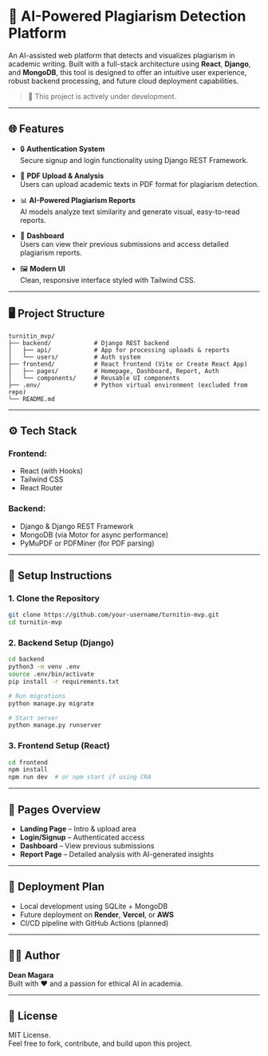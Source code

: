 
# 🧠 AI-Powered Plagiarism Detection Platform

An AI-assisted web platform that detects and visualizes plagiarism in academic writing. Built with a full-stack architecture using **React**, **Django**, and **MongoDB**, this tool is designed to offer an intuitive user experience, robust backend processing, and future cloud deployment capabilities.

> 🚧 This project is actively under development.

---

## 🌐 Features

- 🔒 **Authentication System**  
  Secure signup and login functionality using Django REST Framework.

- 📄 **PDF Upload & Analysis**  
  Users can upload academic texts in PDF format for plagiarism detection.

- 📊 **AI-Powered Plagiarism Reports**  
  AI models analyze text similarity and generate visual, easy-to-read reports.

- 🧾 **Dashboard**  
  Users can view their previous submissions and access detailed plagiarism reports.

- 🖼️ **Modern UI**  
  Clean, responsive interface styled with Tailwind CSS.

---

## 🖥️ Project Structure

```
turnitin_mvp/
├── backend/            # Django REST backend
│   ├── api/            # App for processing uploads & reports
│   └── users/          # Auth system
├── frontend/           # React frontend (Vite or Create React App)
│   ├── pages/          # Homepage, Dashboard, Report, Auth
│   └── components/     # Reusable UI components
├── .env/               # Python virtual environment (excluded from repo)
└── README.md
```

---

## ⚙️ Tech Stack

### Frontend:
- React (with Hooks)
- Tailwind CSS
- React Router

### Backend:
- Django & Django REST Framework
- MongoDB (via Motor for async performance)
- PyMuPDF or PDFMiner (for PDF parsing)

---

## 🧪 Setup Instructions

### 1. Clone the Repository
```bash
git clone https://github.com/your-username/turnitin-mvp.git
cd turnitin-mvp
```

### 2. Backend Setup (Django)
```bash
cd backend
python3 -m venv .env
source .env/bin/activate
pip install -r requirements.txt

# Run migrations
python manage.py migrate

# Start server
python manage.py runserver
```

### 3. Frontend Setup (React)
```bash
cd frontend
npm install
npm run dev  # or npm start if using CRA
```

---

## 📁 Pages Overview

- **Landing Page** – Intro & upload area
- **Login/Signup** – Authenticated access
- **Dashboard** – View previous submissions
- **Report Page** – Detailed analysis with AI-generated insights

---

## 🚀 Deployment Plan

- Local development using SQLite + MongoDB
- Future deployment on **Render**, **Vercel**, or **AWS**
- CI/CD pipeline with GitHub Actions (planned)

---

## 🧑‍💻 Author

**Dean Magara**  
Built with ❤️ and a passion for ethical AI in academia.

---

## 📜 License

MIT License.  
Feel free to fork, contribute, and build upon this project.
